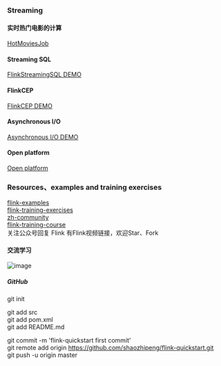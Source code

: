 ### Streaming

#### 实时热门电影的计算

[HotMoviesJob](https://github.com/shaozhipeng/flink-quickstart/tree/master/src/main/java/me/icocoro/quickstart/streaming/hotmovies)

#### Streaming SQL

[FlinkStreamingSQL DEMO](https://github.com/shaozhipeng/flink-quickstart/tree/master/src/main/java/me/icocoro/quickstart/streaming/sql)

#### FlinkCEP

[FlinkCEP DEMO](https://github.com/shaozhipeng/flink-quickstart/tree/master/src/main/java/me/icocoro/quickstart/streaming/cep)

#### Asynchronous I/O

[Asynchronous I/O DEMO](https://github.com/shaozhipeng/flink-quickstart/tree/master/src/main/java/me/icocoro/quickstart/streaming/asyncio)

#### Open platform

[Open platform](https://github.com/shaozhipeng/flink-quickstart/tree/master/src/main/java/me/icocoro/quickstart/openplatform)

### Resources、examples and training exercises

[flink-examples](https://github.com/shaozhipeng/flink/tree/master/flink-examples)  
[flink-training-exercises](https://github.com/shaozhipeng/flink-training-exercises)  
[zh-community](https://zh.ververica.com/)  
[flink-training-course](https://github.com/flink-china/flink-training-course)  
关注公众号回复 Flink 有Flink视频链接，欢迎Star、Fork

#### 交流学习  

![image](http://images.icocoro.me/images/new/qrcode_for_gh_15fee3a03797_258.jpg)

##### GitHub

git init

git add src  
git add pom.xml  
git add README.md  

git commit -m 'flink-quickstart first commit'  
git remote add origin https://github.com/shaozhipeng/flink-quickstart.git  
git push -u origin master 